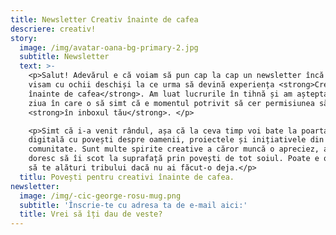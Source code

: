 ```yaml
---
title: Newsletter Creativ înainte de cafea
descriere: creativ!
story:
  image: /img/avatar-oana-bg-primary-2.jpg
  subtitle: Newsletter
  text: >-
    <p>Salut! Adevărul e că voiam să pun cap la cap un newsletter încă de când
    visam cu ochii deschiși la ce urma să devină experiența <strong>Creativ
    înainte de cafea</strong>. Am luat lucrurile în tihnă și am așteptat cuminte
    ziua în care o să simt că e momentul potrivit să cer permisiunea să aterizez
    <strong>în inboxul tău</strong>. </p>

    <p>Simt că i-a venit rândul, așa că la ceva timp voi bate la poarta ta
    digitală cu povești despre oamenii, proiectele și inițiativele din
    comunitate. Sunt multe spirite creative a căror muncă o apreciez, așa că îmi
    doresc să îi scot la suprafață prin povești de tot soiul. Poate e o ocazie
    să te alături tribului dacă nu ai făcut-o deja.</p>
  titlu: Povești pentru creativi înainte de cafea.
newsletter:
  image: /img/-cic-george-rosu-mug.png
  subtitle: 'Înscrie-te cu adresa ta de e-mail aici:'
  title: Vrei să îți dau de veste?
---
```


